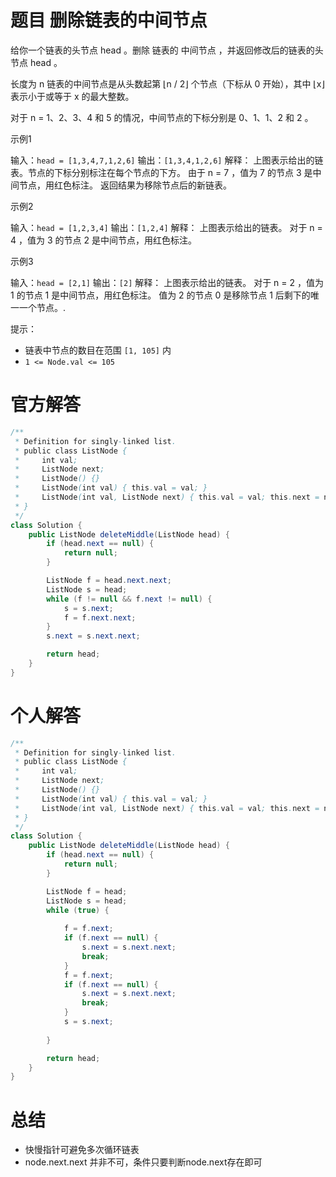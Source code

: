 # 题目 删除链表的中间节点

给你一个链表的头节点 head 。删除 链表的 中间节点 ，并返回修改后的链表的头节点 head 。

长度为 n 链表的中间节点是从头数起第 ⌊n / 2⌋ 个节点（下标从 0 开始），其中 ⌊x⌋ 表示小于或等于 x 的最大整数。

对于 n = 1、2、3、4 和 5 的情况，中间节点的下标分别是 0、1、1、2 和 2 。

示例1

输入：```head = [1,3,4,7,1,2,6]```
输出：```[1,3,4,1,2,6]```
解释：
上图表示给出的链表。节点的下标分别标注在每个节点的下方。
由于 n = 7 ，值为 7 的节点 3 是中间节点，用红色标注。
返回结果为移除节点后的新链表。

示例2

输入：```head = [1,2,3,4]```
输出：```[1,2,4]```
解释：
上图表示给出的链表。
对于 n = 4 ，值为 3 的节点 2 是中间节点，用红色标注。

示例3

输入：```head = [2,1]```
输出：```[2]```
解释：
上图表示给出的链表。
对于 n = 2 ，值为 1 的节点 1 是中间节点，用红色标注。
值为 2 的节点 0 是移除节点 1 后剩下的唯一一个节点。.

提示：

* 链表中节点的数目在范围 ```[1, 105]``` 内
* ```1 <= Node.val <= 105```

# 官方解答
```java
/**
 * Definition for singly-linked list.
 * public class ListNode {
 *     int val;
 *     ListNode next;
 *     ListNode() {}
 *     ListNode(int val) { this.val = val; }
 *     ListNode(int val, ListNode next) { this.val = val; this.next = next; }
 * }
 */
class Solution {
    public ListNode deleteMiddle(ListNode head) {
        if (head.next == null) {
            return null;
        }

        ListNode f = head.next.next;
        ListNode s = head;
        while (f != null && f.next != null) {
            s = s.next;
            f = f.next.next;
        }
        s.next = s.next.next;

        return head;
    }
}

```

# 个人解答

```java
/**
 * Definition for singly-linked list.
 * public class ListNode {
 *     int val;
 *     ListNode next;
 *     ListNode() {}
 *     ListNode(int val) { this.val = val; }
 *     ListNode(int val, ListNode next) { this.val = val; this.next = next; }
 * }
 */
class Solution {
    public ListNode deleteMiddle(ListNode head) {
        if (head.next == null) {
            return null;
        }

        ListNode f = head;
        ListNode s = head;
        while (true) {
            
            f = f.next;
            if (f.next == null) {
                s.next = s.next.next;
                break;
            }
            f = f.next;
            if (f.next == null) {
                s.next = s.next.next;
                break;
            }
            s = s.next;
            
        }

        return head;
    }
}

```

# 总结
* 快慢指针可避免多次循环链表
* node.next.next 并非不可，条件只要判断node.next存在即可
